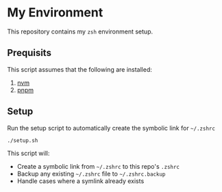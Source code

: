 # My Environment

This repository contains my `zsh` environment setup.

## Prequisits

This script assumes that the following are installed:

1. [nvm](https://github.com/nvm-sh/nvm?tab=readme-ov-file#install--update-script)
2. [pnpm](https://pnpm.io/installation)

## Setup

Run the setup script to automatically create the symbolic link for `~/.zshrc`

```sh
./setup.sh
```

This script will:
- Create a symbolic link from `~/.zshrc` to this repo's `.zshrc`
- Backup any existing `~/.zshrc` file to `~/.zshrc.backup`
- Handle cases where a symlink already exists
